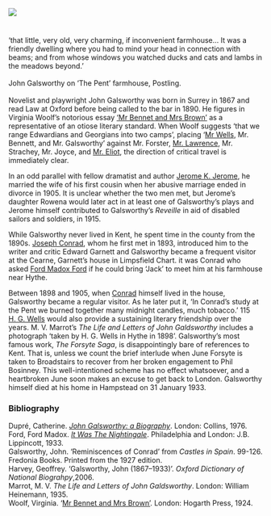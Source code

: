 <a href="https://www.kent-maps.online"><img src="https://kent-map.github.io/mdpress/juncture/ve-button.png"></a>
<param ve-config title="John Galsworthy 14 August 1867–1933" author="Professor Carolyn Oulton" layout="vtl" banner="https://raw.githubusercontent.com/kent-map/images/main/banners/19c.jpg">

#

‘that little, very old, very charming, if inconvenient farmhouse… It was a friendly dwelling where you had to mind your head in connection with beams; and from whose windows you watched ducks and cats and lambs in the meadows beyond.’    
<br>
John Galsworthy on ‘The Pent’ farmhouse, Postling.
<br><br>
Novelist and playwright John Galsworthy was born in Surrey in 1867 and read Law at Oxford before being called to the bar in 1890. He figures in Virginia Woolf’s notorious essay [‘Mr Bennet and Mrs Brown’](https://www.gutenberg.org/ebooks/63022) as a representative of an otiose literary standard. When Woolf suggests ‘that we range Edwardians and Georgians into two camps’, placing ‘[Mr Wells](20c/20c-wellshg-biography/), Mr. Bennett, and Mr. Galsworthy’ against Mr. Forster, [Mr. Lawrence](/20c/20c-lawrence-biography/), Mr. Strachey, Mr. Joyce, and [Mr. Eliot](/20c/20c-eliot-biography/), the direction of critical travel is immediately clear.

In an odd parallel with fellow dramatist and author [Jerome K. Jerome](/19c/19c-jerome-biography/), he married the wife of his first cousin when her abusive marriage ended in divorce in 1905. It is unclear whether the two men met, but Jerome’s daughter Rowena would later act in at least one of Galsworthy’s plays and Jerome himself contributed to Galsworthy’s _Reveille_ in aid of disabled sailors and soldiers, in 1915.

While Galsworthy never lived in Kent, he spent time in the county from the 1890s. [Joseph Conrad](/19c/19c-conrad-biography/), whom he first met in 1893, introduced him to the writer and critic Edward Garnett and Galsworthy became a frequent visitor at the Cearne, Garnett’s house in Limpsfield Chart.  it was Conrad who asked [Ford Madox Ford]() if he could bring ‘Jack’ to meet him at his farmhouse near Hythe.  

Between 1898 and 1905, when [Conrad]( /19c/19c-conrad-biography/) himself lived in the house, Galsworthy became a regular visitor. As he later put it, ‘In Conrad’s study at the Pent we burned together many midnight candles, much tobacco.’  115   
[H. G. Wells](20c/20c-wellshg-biography/) would also provide a sustaining literary friendship over the years. M. V. Marrot’s _The Life and Letters of John Galdsworthy_ includes a photograph ‘taken by H. G. Wells in Hythe in 1898’.
Galsworthy’s most famous work,  _The Forsyte Saga_, is disappointingly bare of references to Kent. That is, unless we count the brief interlude when June Forsyte is taken to Broadstairs to recover from her broken engagement to Phil Bosinney. This well-intentioned scheme has no effect whatsoever, and a heartbroken June soon makes an excuse to get back to London.
Galsworthy himself died at his home in Hampstead on 31 January 1933.


### Bibliography 
Dupré, Catherine. [_John Galsworthy: a Biography_]( https://archive.org/details/johngalsworthybi0000dupr/mode/2up). London: Collins, 1976.   
Ford, Ford Madox. [_It Was The Nightingale_](https://archive.org/details/itwasnightingale0000ford_i3y5/page/44/mode/2up). Philadelphia and London: J.B. Lippincott, 1933.   
Galsworthy, John. ‘Reminiscences of Conrad’ from _Castles in Spain_. 99-126. Fredonia Books. Printed from the 1927 edition.  
Harvey, Geoffrey. ‘Galsworthy, John (1867–1933)’. _Oxford Dictionary of National Biograhpy_,2006.   
Marrot, M. V. _The Life and Letters of John Galdsworthy_. London: William Heinemann, 1935.   
Woolf, Virginia. ‘[Mr Bennet and Mrs Brown’](https://www.gutenberg.org/ebooks/63022). London: Hogarth Press, 1924.   

